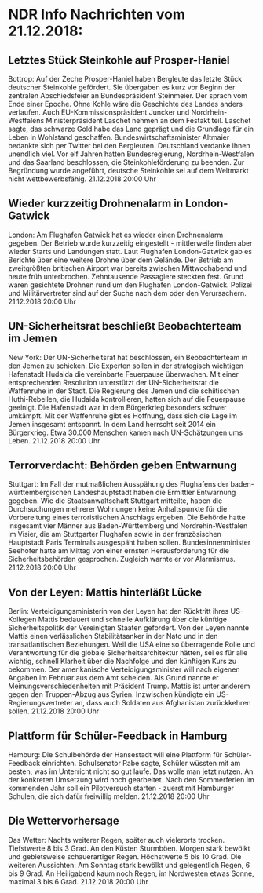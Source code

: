 # NDR Info Nachrichten vom 21.12.2018:


## Letztes Stück Steinkohle auf Prosper-Haniel
Bottrop: Auf der Zeche Prosper-Haniel haben Bergleute das letzte Stück deutscher Steinkohle gefördert. Sie übergaben es kurz vor Beginn der zentralen Abschiedsfeier an Bundespräsident Steinmeier. Der sprach vom Ende einer Epoche. Ohne Kohle wäre die Geschichte des Landes anders verlaufen. Auch EU-Kommissionspräsident Juncker und Nordrhein-Westfalens Ministerpräsident Laschet nehmen an dem Festakt teil. Laschet sagte, das schwarze Gold habe das Land geprägt und die Grundlage für ein Leben in Wohlstand geschaffen. Bundeswirtschaftsminister Altmaier bedankte sich per Twitter bei den Bergleuten. Deutschland verdanke ihnen unendlich viel. Vor elf Jahren hatten Bundesregierung, Nordrhein-Westfalen und das Saarland beschlossen, die Steinkohleförderung zu beenden. Zur Begründung wurde angeführt, deutsche Steinkohle sei auf dem Weltmarkt nicht wettbewerbsfähig. 21.12.2018 20:00 Uhr 

## Wieder kurzzeitig Drohnenalarm in London-Gatwick
London: Am Flughafen Gatwick hat es wieder einen Drohnenalarm gegeben. Der Betrieb wurde kurzzeitig eingestellt - mittlerweile finden aber wieder Starts und Landungen statt. Laut Flughafen London-Gatwick gab es Berichte über eine weitere Drohne über dem Gelände. Der Betrieb am zweitgrößten britischen Airport war bereits zwischen Mittwochabend und heute früh unterbrochen. Zehntausende Passagiere steckten fest. Grund waren gesichtete Drohnen rund um den Flughafen London-Gatwick. Polizei und Militärvertreter sind auf der Suche nach dem oder den Verursachern. 21.12.2018 20:00 Uhr 

## UN-Sicherheitsrat beschließt Beobachterteam im Jemen
New York:	Der UN-Sicherheitsrat hat beschlossen, ein Beobachterteam in den Jemen zu schicken. Die Experten sollen in der strategisch wichtigen Hafenstadt Hudaida die vereinbarte Feuerpause überwachen. Mit einer entsprechenden Resolution unterstützt der UN-Sicherheitsrat die Waffenruhe in der Stadt. Die Regierung des Jemen und die schiitischen Huthi-Rebellen, die Hudaida kontrollieren, hatten sich auf die Feuerpause geeinigt. Die Hafenstadt war in dem Bürgerkrieg besonders schwer umkämpft. Mit der Waffenruhe gibt es Hoffnung, dass sich die Lage im Jemen insgesamt entspannt. In dem Land herrscht seit 2014 ein Bürgerkrieg. Etwa 30.000 Menschen kamen nach UN-Schätzungen ums Leben. 21.12.2018 20:00 Uhr 

## Terrorverdacht: Behörden geben Entwarnung
Stuttgart: Im Fall der mutmaßlichen Ausspähung des Flughafens der baden-württembergischen Landeshauptstadt haben die Ermittler Entwarnung gegeben. Wie die Staatsanwaltschaft Stuttgart mitteilte, haben die Durchsuchungen mehrerer Wohnungen keine Anhaltspunkte für die Vorbereitung eines terroristischen Anschlags ergeben. Die Behörde hatte insgesamt vier Männer aus Baden-Württemberg und Nordrehin-Westfalen im Visier, die am Stuttgarter Flughafen sowie in der französischen Hauptstadt Paris Terminals ausgespäht haben sollen. Bundesinnenminister Seehofer hatte am Mittag von einer ernsten Herausforderung für die Sicherheitsbehörden gesprochen. Zugleich warnte er vor Alarmismus. 21.12.2018 20:00 Uhr 

## Von der Leyen: Mattis hinterläßt Lücke
Berlin: 		Verteidigungsministerin von der Leyen hat den Rücktritt ihres US-Kollegen Mattis bedauert und schnelle Aufklärung über die künftige Sicherheitspolitik der Vereinigten Staaten gefordert. Von der Leyen nannte Mattis einen verlässlichen Stabilitätsanker in der Nato und in den transatlantischen Beziehungen. Weil die USA eine so überragende Rolle und Verantwortung für die globale Sicherheitsarchitektur hätten, sei es für alle wichtig, schnell Klarheit über die Nachfolge und den künftigen Kurs zu bekommen. Der amerikanische Verteidigungsminister will nach eigenen Angaben im Februar aus dem Amt scheiden. Als Grund nannte er Meinungsverschiedenheiten mit Präsident Trump. Mattis ist unter anderem gegen den Truppen-Abzug aus Syrien. Inzwischen kündigte ein US-Regierungsvertreter an, dass auch Soldaten aus Afghanistan zurückkehren sollen. 21.12.2018 20:00 Uhr 

## Plattform für Schüler-Feedback in Hamburg
Hamburg:	Die Schulbehörde der Hansestadt will eine Plattform für Schüler-Feedback einrichten. Schulsenator Rabe sagte, Schüler wüssten mit am besten, was im Unterricht nicht so gut laufe. Das wolle man jetzt nutzen. An der konkreten Umsetzung wird noch gearbeitet. Nach den Sommerferien im kommenden Jahr soll ein Pilotversuch starten - zuerst mit Hamburger Schulen, die sich dafür freiwillig melden. 21.12.2018 20:00 Uhr 

## Die Wettervorhersage
Das Wetter:
Nachts weiterer Regen, später auch vielerorts trocken. Tiefstwerte 8 bis 3 Grad. An den Küsten Sturmböen. Morgen stark bewölkt und gebietsweise schauerartiger Regen. Höchstwerte 5 bis 10 Grad. Die weiteren Aussichten: Am Sonntag stark bewölkt und gelegentlich Regen, 6 bis 9 Grad. An Heiligabend kaum noch Regen, im Nordwesten etwas Sonne, maximal 3 bis 6 Grad. 21.12.2018 20:00 Uhr 
